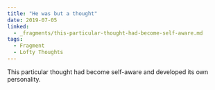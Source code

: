 ```yaml
---
title: "He was but a thought"
date: 2019-07-05
linked:
  - _fragments/this-particular-thought-had-become-self-aware.md
tags:
  - Fragment
  - Lofty Thoughts
---
```

This particular thought had become self-aware and developed its own personality.